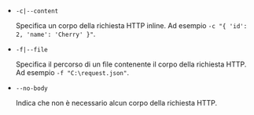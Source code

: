 * `-c|--content`

  Specifica un corpo della richiesta HTTP inline. Ad esempio `-c "{ 'id': 2, 'name': 'Cherry' }"`.

* `-f|--file`

  Specifica il percorso di un file contenente il corpo della richiesta HTTP. Ad esempio `-f "C:\request.json"`.

* `--no-body`

  Indica che non è necessario alcun corpo della richiesta HTTP.
